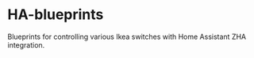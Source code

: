 # HA-blueprints

Blueprints for controlling various Ikea switches with Home Assistant ZHA integration.
